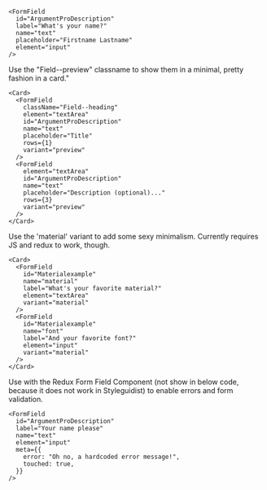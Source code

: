 
    <FormField
      id="ArgumentProDescription"
      label="What's your name?"
      name="text"
      placeholder="Firstname Lastname"
      element="input"
    />

Use the "Field--preview" classname to show them in a minimal, pretty fashion in a card."

    <Card>
      <FormField
        className="Field--heading"
        element="textArea"
        id="ArgumentProDescription"
        name="text"
        placeholder="Title"
        rows={1}
        variant="preview"
      />
      <FormField
        element="textArea"
        id="ArgumentProDescription"
        name="text"
        placeholder="Description (optional)..."
        rows={3}
        variant="preview"
      />
    </Card>

Use the 'material' variant to add some sexy minimalism. Currently requires JS and redux to work, though.

    <Card>
      <FormField
        id="Materialexample"
        name="material"
        label="What's your favorite material?"
        element="textArea"
        variant="material"
      />
      <FormField
        id="Materialexample"
        name="font"
        label="And your favorite font?"
        element="input"
        variant="material"
      />
    </Card>

Use with the Redux Form Field Component (not show in below code, because it does not work in Styleguidist) to enable errors and form validation.

    <FormField
      id="ArgumentProDescription"
      label="Your name please"
      name="text"
      element="input"
      meta={{
        error: "Oh no, a hardcoded error message!",
        touched: true,
      }}
    />
